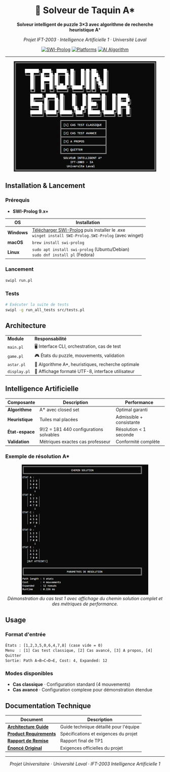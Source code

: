 <div align="center">

# 🧩 Solveur de Taquin A*

**Solveur intelligent de puzzle 3×3 avec algorithme de recherche heuristique A***

*Projet IFT-2003 · Intelligence Artificielle 1 · Université Laval*

[![SWI-Prolog](https://img.shields.io/badge/SWI--Prolog-9.x+-blue?style=flat-square)](https://www.swi-prolog.org/)
[![Platforms](https://img.shields.io/badge/Platform-Windows%20%7C%20Linux%20%7C%20macOS-lightgrey?style=flat-square)]()
[![AI Algorithm](https://img.shields.io/badge/AI-A*%20Search%20%7C%20Misplaced%20Tiles-green?style=flat-square)]()


</div>

---

<div align="center">
<img src="docs/images/menu_principal.png" alt="Menu principal Solveur Taquin" width="450">
</div>

## Installation & Lancement

### Prérequis
- **SWI-Prolog 9.x+** 

| OS | Installation |
|-----|-------------|
| **Windows** | [Télécharger SWI-Prolog](https://www.swi-prolog.org/download/stable) puis installer le .exe<br>`winget install SWI-Prolog.SWI-Prolog` (avec winget) |
| **macOS** | `brew install swi-prolog` |
| **Linux** | `sudo apt install swi-prolog` (Ubuntu/Debian)<br>`sudo dnf install pl` (Fedora) |

### Lancement
```bash
swipl run.pl
```

### Tests
```bash
# Exécuter la suite de tests
swipl -g run_all_tests src/tests.pl
```


## Architecture

<table>
<tr><td><strong>Module</strong></td><td><strong>Responsabilité</strong></td></tr>
<tr><td><code>main.pl</code></td><td>🖥️ Interface CLI, orchestration, cas de test</td></tr>
<tr><td><code>game.pl</code></td><td>🎮 États du puzzle, mouvements, validation</td></tr>
<tr><td><code>astar.pl</code></td><td>🧠 Algorithme A*, heuristiques, recherche optimale</td></tr>
<tr><td><code>display.pl</code></td><td>🎨 Affichage formaté UTF-8, interface utilisateur</td></tr>
</table>


## Intelligence Artificielle

| Composante | Description | Performance |
|------------|-------------|-------------|
| **Algorithme** | A* avec closed set | Optimal garanti |
| **Heuristique** | Tuiles mal placées | Admissible + consistante |
| **État-espace** | 9!/2 = 181 440 configurations solvables | Résolution < 1 seconde |
| **Validation** | Métriques exactes cas professeur | Conformité complète |

### Exemple de résolution A*

<div align="center">
<img src="docs/images/CasTest1.png" alt="Cas Test 1 - Résolution A*" width="400">
<br><em>Démonstration du cas test 1 avec affichage du chemin solution complet et des métriques de performance.</em>
</div>


## Usage

### Format d'entrée
```
États : [1,2,3,5,0,6,4,7,8] (case vide = 0)
Menu  : [1] Cas test classique, [2] Cas avancé, [3] A propos, [4] Quitter
Sortie: Path A→B→C→D→E, Cost: 4, Expanded: 12
```

### Modes disponibles
- **Cas classique** · Configuration standard (4 mouvements)
- **Cas avancé** · Configuration complexe pour démonstration étendue



## Documentation Technique

| Document | Description |
|----------|-------------|
| [**Architecture Guide**](docs/architecture.md) | Guide technique détaillé pour l'équipe |
| [**Product Requirements**](docs/prd.md) | Spécifications et exigences du projet |
| [**Rapport de Remise**](docs/rapport_tp1.md) | Rapport final de TP1 |
| [**Énoncé Original**](archive/TP1_Aut_2025%20(1).pdf) | Exigences officielles du projet |

---

<div align="center">

*Projet Universitaire · Université Laval · IFT-2003 Intelligence Artificielle 1*

</div>
